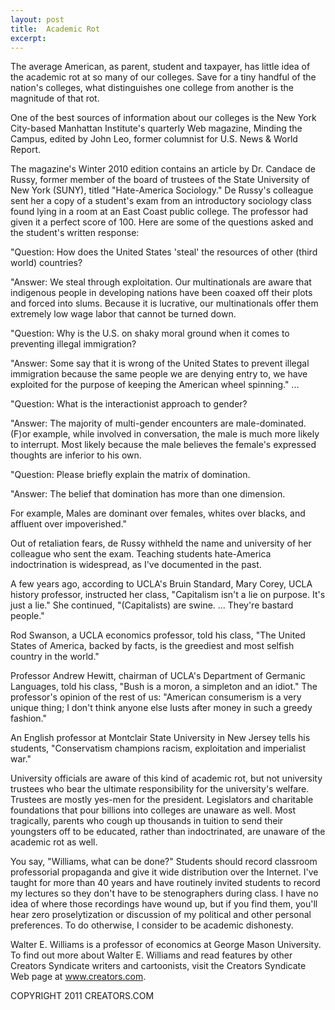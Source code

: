 ```yaml
---
layout: post
title:  Academic Rot
excerpt:
---
```


The average American, as parent, student and taxpayer, has little idea of the academic rot at so many of our colleges. Save for a tiny handful of the nation's colleges, what distinguishes one college from another is the magnitude of that rot. 

One of the best sources of information about our colleges is the New York City-based Manhattan Institute's quarterly Web magazine, Minding the Campus, edited by John Leo, former columnist for U.S. News & World Report.

The magazine's Winter 2010 edition contains an article by Dr. Candace de Russy, former member of the board of trustees of the State University of New York (SUNY), titled "Hate-America Sociology." De Russy's colleague sent her a copy of a student's exam from an introductory sociology class found lying in a room at an East Coast public college. The professor had given it a perfect score of 100. Here are some of the questions asked and the student's written response:

"Question: How does the United States 'steal' the resources of other (third world) countries?

"Answer: We steal through exploitation. Our multinationals are aware that indigenous people in developing nations have been coaxed off their plots and forced into slums. Because it is lucrative, our multinationals offer them extremely low wage labor that cannot be turned down.

"Question: Why is the U.S. on shaky moral ground when it comes to preventing illegal immigration? 

"Answer: Some say that it is wrong of the United States to prevent illegal immigration because the same people we are denying entry to, we have exploited for the purpose of keeping the American wheel spinning." ...

"Question: What is the interactionist approach to gender?

"Answer: The majority of multi-gender encounters are male-dominated. (F)or example, while involved in conversation, the male is much more likely to interrupt. Most likely because the male believes the female's expressed thoughts are inferior to his own.

"Question: Please briefly explain the matrix of domination.

"Answer: The belief that domination has more than one dimension.

 For example, Males are dominant over females, whites over blacks, and affluent over impoverished."

Out of retaliation fears, de Russy withheld the name and university of her colleague who sent the exam. Teaching students hate-America indoctrination is widespread, as I've documented in the past. 

A few years ago, according to UCLA's Bruin Standard, Mary Corey, UCLA history professor, instructed her class, "Capitalism isn't a lie on purpose. It's just a lie." She continued, "(Capitalists) are swine. ... They're bastard people." 

Rod Swanson, a UCLA economics professor, told his class, "The United States of America, backed by facts, is the greediest and most selfish country in the world." 

Professor Andrew Hewitt, chairman of UCLA's Department of Germanic Languages, told his class, "Bush is a moron, a simpleton and an idiot." The professor's opinion of the rest of us: "American consumerism is a very unique thing; I don't think anyone else lusts after money in such a greedy fashion." 

An English professor at Montclair State University in New Jersey tells his students, "Conservatism champions racism, exploitation and imperialist war."

University officials are aware of this kind of academic rot, but not university trustees who bear the ultimate responsibility for the university's welfare. Trustees are mostly yes-men for the president. Legislators and charitable foundations that pour billions into colleges are unaware as well. Most tragically, parents who cough up thousands in tuition to send their youngsters off to be educated, rather than indoctrinated, are unaware of the academic rot as well.

You say, "Williams, what can be done?" Students should record classroom professorial propaganda and give it wide distribution over the Internet. I've taught for more than 40 years and have routinely invited students to record my lectures so they don't have to be stenographers during class. I have no idea of where those recordings have wound up, but if you find them, you'll hear zero proselytization or discussion of my political and other personal preferences. To do otherwise, I consider to be academic dishonesty.

Walter E. Williams is a professor of economics at George Mason University. To find out more about Walter E. Williams and read features by other Creators Syndicate writers and cartoonists, visit the Creators Syndicate Web page at www.creators.com.

COPYRIGHT 2011 CREATORS.COM
